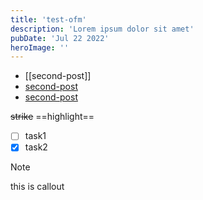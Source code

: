 ```yaml
---
title: 'test-ofm'
description: 'Lorem ipsum dolor sit amet'
pubDate: 'Jul 22 2022'
heroImage: ''
---
```


- [[second-post]]
- [second-post](/blog/second-post/)
- [second-post](http://localhost:4321/blog/second-post/)

~~strike~~  ==highlight==

- [ ] task1
- [x] task2

> [!note]
> this is callout

